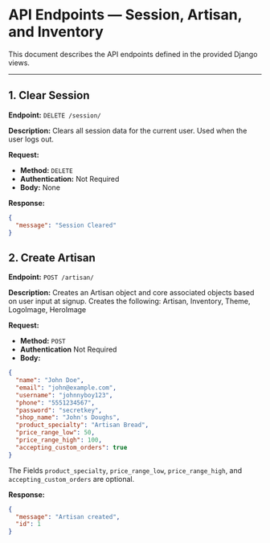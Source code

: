 # API Endpoints — Session, Artisan, and Inventory

This document describes the API endpoints defined in the provided Django views.

---

## 1. Clear Session

**Endpoint:**
`DELETE /session/`

**Description:**
Clears all session data for the current user. Used when the user logs out.

**Request:**
- **Method:** `DELETE`
- **Authentication:** Not Required
- **Body:** None

**Response:**
```json
{
  "message": "Session Cleared"
}
```

## 2. Create Artisan

**Endpoint:**
`POST /artisan/`

**Description:**
Creates an Artisan object and core associated objects based on user input at signup.
Creates the following: Artisan, Inventory, Theme, LogoImage, HeroImage

**Request:**
- **Method:** `POST`
- **Authentication** Not Required
- **Body:**
```json
{
  "name": "John Doe",
  "email": "john@example.com",
  "username": "johnnyboy123",
  "phone": "5551234567",
  "password": "secretkey",
  "shop_name": "John's Doughs",
  "product_specialty": "Artisan Bread",
  "price_range_low": 50,
  "price_range_high": 100,
  "accepting_custom_orders": true
}
```
The Fields `product_specialty`, `price_range_low`, `price_range_high`, and `accepting_custom_orders` are optional.

**Response:**
```json
{
  "message": "Artisan created",
  "id": 1
}
```
